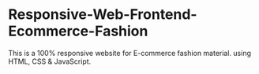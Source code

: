 # Responsive-Web-Frontend-Ecommerce-Fashion
This is a 100% responsive website for E-commerce fashion material. using HTML, CSS &amp; JavaScript.

